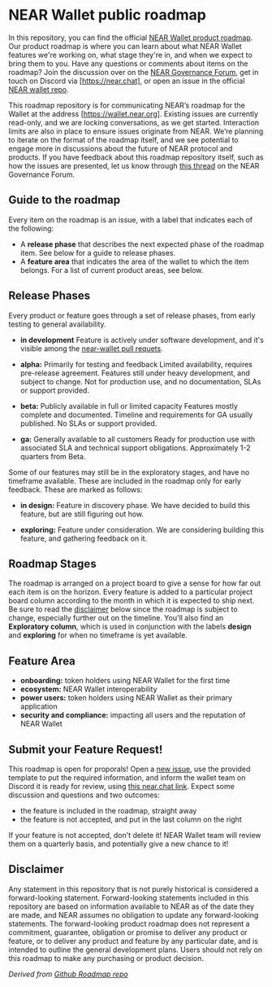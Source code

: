 # NEAR Wallet public roadmap 

In this repository, you can find the official [NEAR Wallet product roadmap](https://github.com/near/near-wallet-roadmap/projects/1). Our product roadmap is where you can learn about what NEAR Wallet features we're working on, what stage they're in, and when we expect to bring them to you. Have any questions or comments about items on the roadmap? Join the discussion over on the [NEAR Governance Forum](https://gov.near.org/), get in touch on Discord via [https://near.chat], or open an issue in the official [NEAR wallet repo](https://github.com/near/near-wallet).

This roadmap repository is for communicating NEAR’s roadmap for the Wallet at the address [https://wallet.near.org]. Existing issues are currently read-only, and we are locking conversations, as we get started. Interaction limits are also in place to ensure issues originate from NEAR. We’re planning to iterate on the format of the roadmap itself, and we see potential to engage more in discussions about the future of NEAR protocol and products. If you have feedback about this roadmap repository itself, such as how the issues are presented, let us know through [this thread](#) on the NEAR Governance Forum.

## Guide to the roadmap
Every item on the roadmap is an issue, with a label that indicates each of the following:

* A **release phase** that describes the next expected phase of the roadmap item. See below for a guide to release phases.
* A **feature area** that indicates the area of the wallet to which the item belongs. For a list of current product areas, see below.

## Release Phases
Every product or feature goes through a set of release phases, from early testing to general availability.

* **in development**
Feature is actively under software development, and it's visible among the [near-wallet pull requets](https://github.com/near/near-wallet/pulls).

* **alpha:** Primarily for testing and feedback
Limited availability, requires pre-release agreement. Features still under heavy development, and subject to change. Not for production use, and no documentation, SLAs or support provided.

* **beta:** Publicly available in full or limited capacity
Features mostly complete and documented. Timeline and requirements for GA usually published. No SLAs or support provided.

* **ga:** Generally available to all customers
Ready for production use with associated SLA and technical support obligations. Approximately 1-2 quarters from Beta.

Some of our features may still be in the exploratory stages, and have no timeframe available. These are included in the roadmap only for early feedback. These are marked as follows:

* **in design:**
Feature in discovery phase. We have decided to build this feature, but are still figuring out how.

* **exploring:**
Feature under consideration. We are considering building this feature, and gathering feedback on it.


## Roadmap Stages
The roadmap is arranged on a project board to give a sense for how far out each item is on the horizon. Every feature is added to a particular project board column according to the month in which it is expected to ship next. Be sure to read the [disclaimer](#disclaimer) below since the roadmap is subject to change, especially further out on the timeline. You'll also find an **Exploratory column**, which is used in conjunction with the labels **design** and **exploring** for when no timeframe is yet available.

## Feature Area
* **onboarding:** token holders using NEAR Wallet for the first time
* **ecosystem:** NEAR Wallet interoperability
* **power users:** token holders using NEAR Wallet as their primary application
* **security and compliance:** impacting all users and the reputation of NEAR Wallet

## Submit your Feature Request!
This roadmap is open for proporals! Open a [new issue](https://github.com/near/near-wallet-roadmap/issues/new/choose), use the provided template to put the required information, and inform the wallet team on Discord it is ready for review, using [this near.chat link](https://near.chat).
Expect some discussion and questions and two outcomes:
- the feature is included in the roadmap, straight away
- the feature is not accepted, and put in the last column on the right

If your feature is not accepted, don't delete it! NEAR Wallet team will review them on a quarterly basis, and potentially give a new chance to it!

## Disclaimer
Any statement in this repository that is not purely historical is considered a forward-looking statement. Forward-looking statements included in this repository are based on information available to NEAR as of the date they are made, and NEAR assumes no obligation to update any forward-looking statements. The forward-looking product roadmap does not represent a commitment, guarantee, obligation or promise to deliver any product or feature, or to deliver any product and feature by any particular date, and is intended to outline the general development plans. Users should not rely on this roadmap to make any purchasing or product decision.

_Derived from [Github Roadmap repo](https://github.com/github/roadmap/)_
